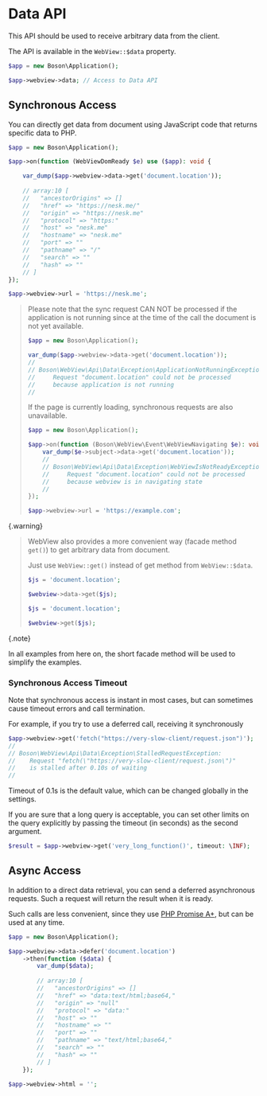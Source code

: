 # Data API

This API should be used to receive arbitrary data from the client.

The API is available in the `WebView::$data` property.

```php
$app = new Boson\Application();

$app->webview->data; // Access to Data API
```


## Synchronous Access

You can directly get data from document using JavaScript code 
that returns specific data to PHP.

```php
$app = new Boson\Application();

$app->on(function (WebViewDomReady $e) use ($app): void {

    var_dump($app->webview->data->get('document.location')); 
    
    // array:10 [
    //   "ancestorOrigins" => []
    //   "href" => "https://nesk.me/"
    //   "origin" => "https://nesk.me"
    //   "protocol" => "https:"
    //   "host" => "nesk.me"
    //   "hostname" => "nesk.me"
    //   "port" => ""
    //   "pathname" => "/"
    //   "search" => ""
    //   "hash" => ""
    // ]
});

$app->webview->url = 'https://nesk.me';
```


> Please note that the sync request CAN NOT be processed if the
> application is not running since at the time of the call the document 
> is not yet available.
> 
> ```php
> $app = new Boson\Application();
> 
> var_dump($app->webview->data->get('document.location'));
> //
> // Boson\WebView\Api\Data\Exception\ApplicationNotRunningException: 
> //     Request "document.location" could not be processed
> //     because application is not running
> //
> ```
> 
> If the page is currently loading, synchronous requests are also unavailable.
> 
> ```php
> $app = new Boson\Application();
> 
> $app->on(function (Boson\WebView\Event\WebViewNavigating $e): void {
>     var_dump($e->subject->data->get('document.location'));
>     //
>     // Boson\WebView\Api\Data\Exception\WebViewIsNotReadyException:
>     //     Request "document.location" could not be processed
>     //     because webview is in navigating state
>     //
> });
> 
> $app->webview->url = 'https://example.com';
> ```
{.warning}

> WebView also provides a more convenient way (facade method `get()`) 
> to get arbitrary data from document.
> 
> Just use `WebView::get()` instead of get method
> from `WebView::$data`.
>
> ```php
> $js = 'document.location';
> 
> $webview->data->get($js);
> ```
> 
> ```php
> $js = 'document.location';
>
> $webview->get($js);
> ```
{.note}

In all examples from here on, the short facade method will
be used to simplify the examples.

### Synchronous Access Timeout

Note that synchronous access is instant in most cases, but can sometimes 
cause timeout errors and call termination.

For example, if you try to use a deferred call, receiving it synchronously
```php
$app->webview->get('fetch("https://very-slow-client/request.json")');
//
// Boson\WebView\Api\Data\Exception\StalledRequestException: 
//    Request "fetch(\"https://very-slow-client/request.json\")" 
//    is stalled after 0.10s of waiting
//
```

Timeout of 0.1s is the default value, which can be changed 
globally in the settings.

If you are sure that a long query is acceptable, you can set other limits 
on the query explicitly by passing the timeout (in seconds) as the 
second argument.

```php
$result = $app->webview->get('very_long_function()', timeout: \INF);
```

## Async Access

In addition to a direct data retrieval, you can send a deferred 
asynchronous requests. Such a request will return the result 
when it is ready.

Such calls are less convenient, since they use 
[PHP Promise A+](https://promisesaplus.com/), but can be used at any time.

```php
$app = new Boson\Application();

$app->webview->data->defer('document.location')
    ->then(function ($data) {
        var_dump($data);
        
        // array:10 [
        //   "ancestorOrigins" => []
        //   "href" => "data:text/html;base64,"
        //   "origin" => "null"
        //   "protocol" => "data:"
        //   "host" => ""
        //   "hostname" => ""
        //   "port" => ""
        //   "pathname" => "text/html;base64,"
        //   "search" => ""
        //   "hash" => ""
        // ]
    });

$app->webview->html = '';
```